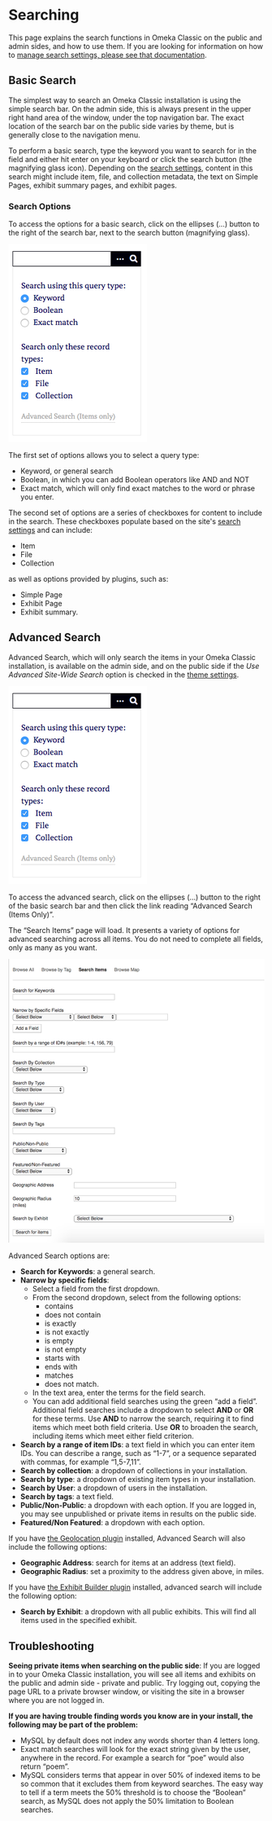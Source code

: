 # Searching

This page explains the search functions in Omeka Classic on the public and admin sides, and how to use them. If you are looking for information on how to [manage search settings, please see that documentation](../Admin/Settings/Search_Settings.md).

Basic Search
-------------
The simplest way to search an Omeka Classic installation is using the simple search bar. On the admin side, this is always present in the upper right hand area of the window, under the top navigation bar. The exact location of the search bar on the public side varies by theme, but is generally close to the navigation menu. 

To perform a basic search, type the keyword you want to search for in the field and either hit enter on your keyboard or click the search button (the magnifying glass icon). Depending on the [search settings](../Admin/Settings/Search_Settings.md), content in this search might include item, file, and collection metadata, the text on Simple Pages, exhibit summary pages, and exhibit pages. 

### Search Options
To access the options for a basic search, click on the ellipses (...) button to the right of the search bar, next to the search button (magnifying glass).

![Search options, as seen on the public side](../doc_files/searchExpanded.png)

The first set of options allows you to select a query type:

- Keyword, or general search
- Boolean, in which you can add Boolean operators like AND and NOT
- Exact match, which will only find exact matches to the word or phrase you enter.

The second set of options are a series of checkboxes for content to include in the search. These checkboxes populate based on the site's [search settings](../Admin/Settings/Search_Settings) and can include:

- Item
- File
- Collection

as well as options provided by plugins, such as:

- Simple Page
- Exhibit Page
- Exhibit summary.

Advanced Search
----------------
Advanced Search, which will only search the items in your Omeka Classic installation, is available on the admin side, and on the public side if the *Use Advanced Site-Wide Search* option is checked in the [theme settings](../Admin/Appearance/Themes.md#configuring-a-theme). 

![Search options, with the ellipses expanded. There is a red 1 just under the ellipses. At the bottom of the window, below the options for search query type and record types, a red 2 is next to the "Advanced Search" link](../doc_files/searchExpanded.png)

To access the advanced search, click on the ellipses (…) button to the right of the basic search bar and then click the link reading “Advanced Search (Items Only)”.

The “Search Items” page will load. It presents a variety of options for advanced searching across all items. You do not need to complete all fields, only as many as you want.

![Public view of the advanced search options, as described in the list below. Text is all black, on a white background.](../doc_files/searchAdvancedP.png)

Advanced Search options are:

- **Search for Keywords**: a general search.
- **Narrow by specific fields**:
    - Select a field from the first dropdown.
    - From the second dropdown, select from the following options:
        - contains
        - does not contain
        - is exactly
        - is not exactly
        - is empty
        - is not empty
        - starts with
        - ends with
        - matches
        - does not match.
    - In the text area, enter the terms for the field search.
    - You can add additional field searches using the green “add a field”. Additional field searches include a dropdown to select **AND** or **OR** for these terms. Use **AND** to narrow the search, requiring it to find items which meet both field criteria. Use **OR** to broaden the search, including items which meet either field criterion.
- **Search by a range of item IDs**: a text field in which you can enter item IDs. You can describe a range, such as “1-7”, or a sequence separated with commas, for example “1,5-7,11”.
- **Search by collection**: a dropdown of collections in your installation.
- **Search by type**: a dropdown of existing item types in your installation.
- **Search by User**: a dropdown of users in the installation.
- **Search by tags**: a text field.
- **Public/Non-Public**: a dropdown with each option. If you are logged in, you may see unpublished or private items in results on the public side.
- **Featured/Non Featured**: a dropdown with each option.

If you have [the Geolocation plugin](../Plugins/Geolocation.md) installed, Advanced Search will also include the following options:

- **Geographic Address**: search for items at an address (text field).
- **Geographic Radius**: set a proximity to the address given above, in miles.

If you have [the Exhibit Builder plugin](../Plugins/ExhibitBuilder.md) installed, advanced search will include the following option:

- **Search by Exhibit**: a dropdown with all public exhibits. This will find all items used in the specified exhibit.

Troubleshooting
---------------------------------------------------
**Seeing private items when searching on the public side**:
If you are logged in to your Omeka Classic installation, you will see all items and exhibits on the public and admin side - private and public. Try logging out, copying the page URL to a private browser window, or visiting the site in a browser where you are not logged in.

**If you are having trouble finding words you know are in your install, the following may be part of the problem:**

-   MySQL by default does not index any words shorter than 4 letters long.
-   Exact match searches will look for the exact string given by the user, anywhere in the record. For example a search for “poe” would also return “poem”.
-   MySQL considers terms that appear in over 50% of indexed items to be so common that it excludes them from keyword searches. The easy way to tell if a term meets the 50% threshold is to choose the “Boolean” search, as MySQL does not apply the 50% limitation to Boolean searches.
